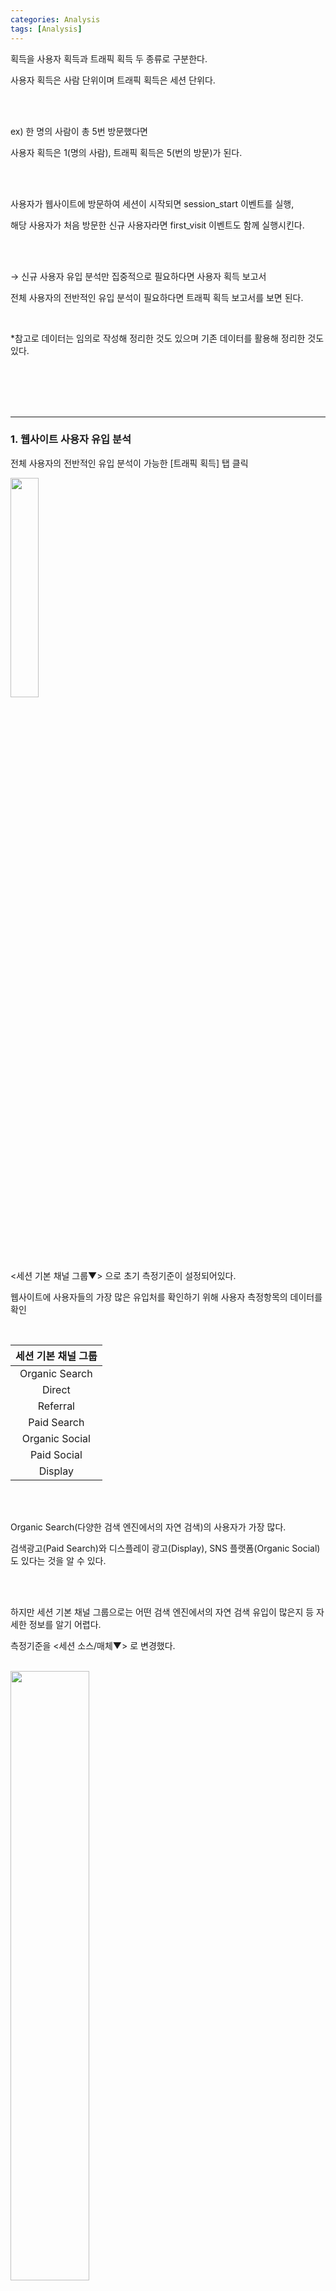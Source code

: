 ```yaml
---
categories: Analysis
tags: [Analysis]
---
```


획득을 사용자 획득과 트래픽 획득 두 종류로 구분한다.

사용자 획득은 사람 단위이며 트래픽 획득은 세션 단위다. 

<br><br>

ex) 한 명의 사람이 총 5번 방문했다면 

사용자 획득은 1(명의 사람), 트래픽 획득은 5(번의 방문)가 된다. 

<br><br>

사용자가 웹사이트에 방문하여 세션이 시작되면 session_start 이벤트를 실행, 

해당 사용자가 처음 방문한 신규 사용자라면 first_visit 이벤트도 함께 실행시킨다.

<br><br>

→ 신규 사용자 유입 분석만 집중적으로 필요하다면 사용자 획득 보고서

전체 사용자의 전반적인 유입 분석이 필요하다면 트래픽 획득 보고서를 보면 된다.   

<br>

*참고로 데이터는 임의로 작성해 정리한 것도 있으며 기존 데이터를 활용해 정리한 것도 있다. 

<br><br><br><br>

---

### 1. 웹사이트 사용자 유입 분석 
전체 사용자의 전반적인 유입 분석이 가능한 [트래픽 획득] 탭 클릭 

<img src="https://github.com/user-attachments/assets/8a110c51-13ad-4ce4-8fad-77baae532cad" width="30%">   

<br><br><br><br>          

<세션 기본 채널 그룹▼> 으로 초기 측정기준이 설정되어있다.  

웹사이트에 사용자들의 가장 많은 유입처를 확인하기 위해 사용자 측정항목의 데이터를 확인

<br>                   

 
세션 기본 채널 그룹 |
:---: |
Organic Search |
Direct |
Referral |
Paid Search |
Organic Social |
Paid Social |
Display |


<br><br>  

Organic Search(다양한 검색 엔진에서의 자연 검색)의 사용자가 가장 많다. 

검색광고(Paid Search)와 디스플레이 광고(Display), SNS 플랫폼(Organic Social)도 있다는 것을 알 수 있다.   

<br><br>   

하지만 세션 기본 채널 그룹으로는 어떤 검색 엔진에서의 자연 검색 유입이 많은지 등 자세한 정보를 알기 어렵다. 

측정기준을 <세션 소스/매체▼> 로 변경했다.

<br>

<img src="https://github.com/user-attachments/assets/66e8ff6f-be9a-4196-956c-c09797322ff8" width="50%">    

<br><br><br>   
 
세션 기본 채널 그룹 | 세션 수  
:---: | :---: 
google / organic | 47.6% 
(direct) / (none) | 36.9%
github.com / referral | 11.7% 
google / cpc | 2.2%
FBIG / 1 | 1.3%
naver / organic | 0.3%

<br>

google / organic → 구글에서의 자연 검색이 가장 많다.

google / cpc를 통해 광고 역시 구글 광고의 유입이 가장 많은 것을 확인할 수 있다.

결론 : 해당 웹사이트의 사용자들은 구글에서의 자연 검색(google / organic)으로의 유입이 가장 많다.

<br><br><br>    

<img src="https://github.com/user-attachments/assets/507cbcfa-3632-492b-a544-2f829a62e96a" />

<br>         

github를 통한 유입은 전체 세션 중 11.7%로 적은 편이지만 참여율은 82%로 다른 유입 경로 대비 가장 높다.

google / organic(58%)이나 (direct) / (none)(72%)의 참여율은 github보다 낮다. 

이는 github에서 유입된 사용자가 다른 유입에 비해 관심도가 높다라고 볼 수 있다.  

<br><br><br><br>

----

### 2. 시간대에 따른 유입 분석 
- 전체 사용자에 대한 데이터가 필요 → [ 트래픽 획득 ] 탭 클릭   
- 측정 기준 <세션 소스 / 매체 ▼> 로 변경    
- 가장 상단에 <필터추가+> 클릭    
- 측정 기준
  - 세션 소스/매체
  - 검색 유형 : 알아서 체크('다음과 정확하게 일치'로 체크함)
  - 값 : google / organic (google / cpc 등 분석하고 싶은 부분 체크) 
- 보조 측정기준 <+> 클릭해서 시간 체크

<img src="https://github.com/user-attachments/assets/1e5c4cca-97a8-459a-b090-f7392c1235cf" width="30%">    

<br><br><br>    

<img src="https://github.com/user-attachments/assets/20efa034-425e-409b-9e1f-962fe9cf7af6" width="65%">      

```py
import matplotlib.pyplot as plt

ratio = [10.73, 9.75, 9.75, 9.46, 7.49, 6.21, 5.79, 40.82]
labels = ['17', '14', '15', '16', '11', '13', '18', 'else']

plt.pie(ratio, labels=labels, autopct='%.1f%%')
plt.show()
```
<img width="389" height="389" alt="image" src="https://github.com/user-attachments/assets/10130300-2148-4b1c-8cef-43875a8de285" />

'17', '14', '15', '16' 순으로 나와 오후 시간대에 유입이 많은 것 같았지만 

퍼센트로 확인해보면 시간대 별 큰 차이가 있어보이지는 않는다. 

<br><br><br>   

<img width="1314" height="497" alt="image" src="https://github.com/user-attachments/assets/9aeda717-9020-418f-8226-a40ffa34707a" />

참여 세션이란 세션이 10초 이상 지속되었거나 

주요 이벤트가 1회 이상 발생했거나, 페이지 또는 화면 조회수가 2회 이상인 세션을 의미한다. 

[[GA4] 참여도 개요 보고서](https://support.google.com/analytics/answer/13391283?hl=ko#zippy=%2C%ED%99%9C%EC%84%B1-%EC%82%AC%EC%9A%A9%EC%9E%90%EB%8B%B9-%EC%B0%B8%EC%97%AC-%EC%84%B8%EC%85%98%EC%88%98)

<br><br>

검색해서 들어온 사람들의 참여율은 50% 수준이다.

전체적으로 약 절반가량의 세션에서 사용자가 10초 이내에 이탈하거나 추가 이벤트 없이 종료된 것으로 확인된다.

<br>

전체적으로 이탈률이 높은 것인지 특정 글에서 높은 것인지 추가로 확인해봤다.

방문자 수가 적은(10 이하) 글을 제외하고 가장 높은 수치는 76%의 참여율을 보였다.

<br>

<img src="https://github.com/user-attachments/assets/286919fa-8c89-45e1-8085-06535fd5d5ea" />
   
<br><br>   

참여율이 높지 않은 것으로 보아 대부분의 참여율이 50~60%에 미치는 것으로 보여진다.

<br><br><br><br>

---

REFERENCE

[구글 애널리틱스 4 유입 분석의 첫 단계: 획득 보고서 보기](https://osoma.kr/blog/ga4-acquisition-report/)
